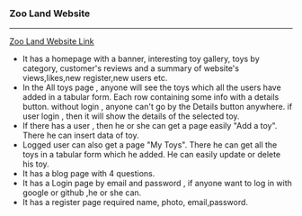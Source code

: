 ### Zoo Land Website
***
[Zoo Land Website Link](https://zoo-land-client.web.app/)
* It has a homepage with a banner, interesting toy gallery, toys by category, customer's reviews and a summary of website's views,likes,new register,new users etc.
* In the All toys page , anyone will see the toys which all the users have added in a tabular form. Each row containing some info with a details button. without login , anyone can't go by the Details button anywhere. if user login , then it will show the details of the selected toy.
* If there has a user , then he or she can get a page easily "Add a toy". There he can insert data of toy.
* Logged user can also get a page "My Toys". There he can get all the toys in a tabular form which he added. He can easily update or delete his toy.
* It has a blog page with 4 questions.
* It has a Login page by email and password , if anyone want to log in with google or github ,he or she can.
* It has a register page required name, photo, email,password.